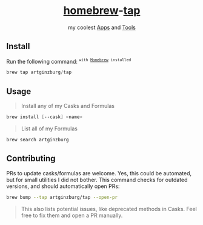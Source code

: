 <div align="center">

# [homebrew][brew]-[tap][tapDocs]

my coolest [Apps][apps] and [Tools][tools]

</div>

## Install

Run the following command: <sup><code>with [Homebrew][brew] installed</code></sup>

```powershell
brew tap artginzburg/tap
```

## Usage

> Install any of my Casks and Formulas

```powershell
brew install [--cask] <name>
```

> List all of my Formulas

```powershell
brew search artginzburg
```

[brew]: https://brew.sh
[tapDocs]: https://docs.brew.sh/Taps
[apps]: https://github.com/artginzburg/homebrew-tap/tree/main/Casks
[tools]: https://github.com/artginzburg/homebrew-tap/tree/main/Formula

## Contributing

PRs to update casks/formulas are welcome. Yes, this could be automated, but for small utilities I did not bother.
This command checks for outdated versions, and should automatically open PRs:

```sh
brew bump --tap artginzburg/tap --open-pr
```

> This also lists potential issues, like deprecated methods in Casks. Feel free to fix them and open a PR manually.
